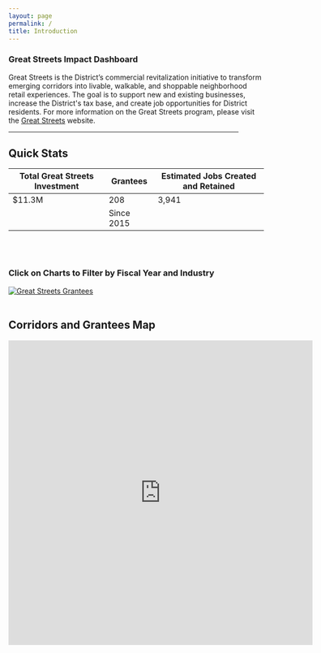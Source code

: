 ```yaml
---
layout: page
permalink: /
title: Introduction
---
```


<h3>
Great Streets Impact Dashboard
</h3>

Great Streets is the District’s commercial revitalization initiative to transform emerging corridors into livable, walkable, and shoppable neighborhood retail experiences.  The goal is to support new and existing businesses, increase the District's tax base, and create job opportunities for District residents. For more information on the Great Streets program, please visit the <a href ="http://greatstreets.dc.gov/">Great Streets</a> website. 

<hr style="width: 454px; margin:1em 0">

<h2> Quick Stats</h2>

<div class="datatable">
	<table>
		<thead>
			<tr><th>Total Great Streets Investment</th><th>Grantees</th><th>Estimated Jobs Created and Retained</th></tr>
		</thead>
		<tbody>
			<tr class="headline-data"><td>$11.3M</td><td>208</td><td>3,941</td></tr>	
			<tr><td></td><td>Since 2015</td><td></td></tr>
		</tbody>
	</table>
<br>	
<br>
<h3>Click on Charts to Filter by Fiscal Year and Industry</h3>
<div class='tableauPlaceholder' id='viz1520281608317' style='position: relative'>
	<noscript>
		<a href='#'>
			<img alt='Great Streets Grantees ' src='https:&#47;&#47;public.tableau.com&#47;static&#47;images&#47;BC&#47;BC5FHD4Z5&#47;1_rss.png' style='border: none' />
		</a>
	</noscript>
	<object class='tableauViz'  style='display:none;'>
		<param name='host_url' value='https%3A%2F%2Fpublic.tableau.com%2F' /> 
		<param name='embed_code_version' value='3' /> 
		<param name='path' value='shared&#47;BC5FHD4Z5' /> 
		<param name='toolbar' value='yes' />
		<param name='static_image' value='https:&#47;&#47;public.tableau.com&#47;static&#47;images&#47;BC&#47;BC5FHD4Z5&#47;1.png' />
		<param name='animate_transition' value='yes' />
		<param name='display_static_image' value='yes' />
		<param name='display_spinner' value='yes' />
		<param name='display_overlay' value='yes' />
		<param name='display_count' value='yes' />
		<param name='filter' value='publish=yes' />
	</object>
</div>                
<script type='text/javascript'>                    
	var divElement = document.getElementById('viz1520281608317');                    
	var vizElement = divElement.getElementsByTagName('object')[0];                    
	vizElement.style.width='450px';vizElement.style.height='847px';                    
	var scriptElement = document.createElement('script');                    
	scriptElement.src = 'https://public.tableau.com/javascripts/api/viz_v1.js';                    
	vizElement.parentNode.insertBefore(scriptElement, vizElement);                
</script>
<br>
<h2>Corridors and Grantees Map</h2>

 <iframe src="http://dcgis.maps.arcgis.com/apps/View/index.html?appid=51533acf6855478da2ceb0736444014d" style="border:0px #ffffff none;" name="myiFrame" scrolling="no" frameborder="1" marginheight="0px" marginwidth="0px" height="600px" width="600px"></iframe>

